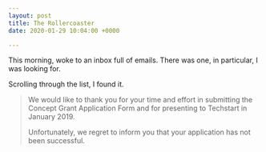 ```yaml
---
layout: post
title: The Rollercoaster
date: 2020-01-29 10:04:00 +0000

---
```

This morning, woke to an inbox full of emails. There was one, in particular, I was looking for.

Scrolling through the list, I found it.

  
> We would like to thank you for your time and effort in submitting the Concept Grant Application Form and for presenting to Techstart in January 2019.
> 
> Unfortunately, we regret to inform you that your application has not been successful.
